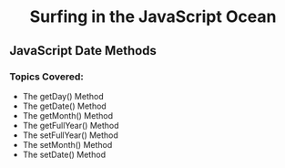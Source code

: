 <h1 align= "center">Surfing in the JavaScript Ocean</h1>

## JavaScript Date Methods

### Topics Covered:

- The getDay() Method
- The getDate() Method
- The getMonth() Method
- The getFullYear() Method
- The setFullYear() Method
- The setMonth() Method
- The setDate() Method
